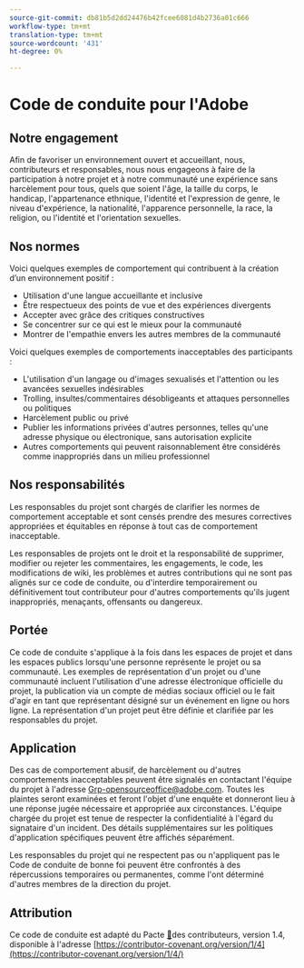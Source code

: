 ```yaml
---
source-git-commit: db81b5d2dd24476b42fcee6081d4b2736a01c666
workflow-type: tm+mt
translation-type: tm+mt
source-wordcount: '431'
ht-degree: 0%

---
```

# Code de conduite pour l&#39;Adobe

## Notre engagement

Afin de favoriser un environnement ouvert et accueillant, nous, contributeurs et responsables, nous nous engageons à faire de la participation à notre projet et à notre communauté une expérience sans harcèlement pour tous, quels que soient l&#39;âge, la taille du corps, le handicap, l&#39;appartenance ethnique, l&#39;identité et l&#39;expression de genre, le niveau d&#39;expérience, la nationalité, l&#39;apparence personnelle, la race, la religion, ou l&#39;identité et l&#39;orientation sexuelles.

## Nos normes

Voici quelques exemples de comportement qui contribuent à la création d’un environnement positif :

* Utilisation d&#39;une langue accueillante et inclusive
* Être respectueux des points de vue et des expériences divergents
* Accepter avec grâce des critiques constructives
* Se concentrer sur ce qui est le mieux pour la communauté
* Montrer de l&#39;empathie envers les autres membres de la communauté

Voici quelques exemples de comportements inacceptables des participants :

* L&#39;utilisation d&#39;un langage ou d&#39;images sexualisés et l&#39;attention ou les avancées sexuelles indésirables
* Trolling, insultes/commentaires désobligeants et attaques personnelles ou politiques
* Harcèlement public ou privé
* Publier les informations privées d&#39;autres personnes, telles qu&#39;une adresse physique ou électronique, sans autorisation explicite
* Autres comportements qui peuvent raisonnablement être considérés comme inappropriés dans un milieu professionnel

## Nos responsabilités

Les responsables du projet sont chargés de clarifier les normes de comportement acceptable et sont censés prendre des mesures correctives appropriées et équitables en réponse à tout cas de comportement inacceptable.

Les responsables de projets ont le droit et la responsabilité de supprimer, modifier ou rejeter les commentaires, les engagements, le code, les modifications de wiki, les problèmes et autres contributions qui ne sont pas alignés sur ce code de conduite, ou d&#39;interdire temporairement ou définitivement tout contributeur pour d&#39;autres comportements qu&#39;ils jugent inappropriés, menaçants, offensants ou dangereux.

## Portée

Ce code de conduite s&#39;applique à la fois dans les espaces de projet et dans les espaces publics lorsqu&#39;une personne représente le projet ou sa communauté. Les exemples de représentation d&#39;un projet ou d&#39;une communauté incluent l&#39;utilisation d&#39;une adresse électronique officielle du projet, la publication via un compte de médias sociaux officiel ou le fait d&#39;agir en tant que représentant désigné sur un événement en ligne ou hors ligne. La représentation d&#39;un projet peut être définie et clarifiée par les responsables du projet.

## Application

Des cas de comportement abusif, de harcèlement ou d&#39;autres comportements inacceptables peuvent être signalés en contactant l&#39;équipe du projet à l&#39;adresse Grp-opensourceoffice@adobe.com. Toutes les plaintes seront examinées et feront l&#39;objet d&#39;une enquête et donneront lieu à une réponse jugée nécessaire et appropriée aux circonstances. L&#39;équipe chargée du projet est tenue de respecter la confidentialité à l&#39;égard du signataire d&#39;un incident.
Des détails supplémentaires sur les politiques d&#39;application spécifiques peuvent être affichés séparément.

Les responsables du projet qui ne respectent pas ou n&#39;appliquent pas le Code de conduite de bonne foi peuvent être confrontés à des répercussions temporaires ou permanentes, comme l&#39;ont déterminé d&#39;autres membres de la direction du projet.

## Attribution

Ce code de conduite est adapté du Pacte [&#128279;](https://contributor-covenant.org)des contributeurs, version 1.4, disponible à l&#39;adresse [https://contributor-covenant.org/version/1/4](https://contributor-covenant.org/version/1/4/)
